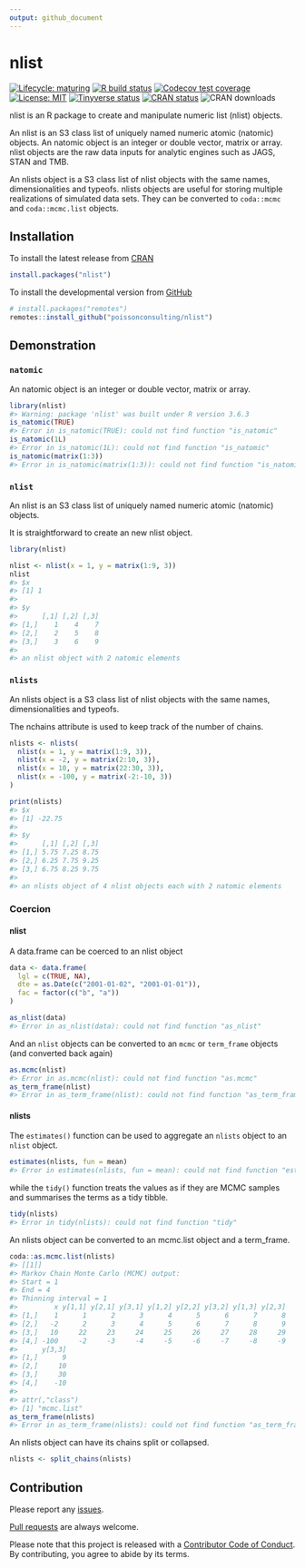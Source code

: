 ```yaml
---
output: github_document
---
```


<!-- README.md is generated from README.Rmd. Please edit that file -->


# nlist

<!-- badges: start -->
[![Lifecycle: maturing](https://img.shields.io/badge/lifecycle-maturing-blue.svg)](https://www.tidyverse.org/lifecycle/#maturing)
[![R build status](https://github.com/poissonconsulting/nlist/workflows/R-CMD-check/badge.svg)](https://github.com/poissonconsulting/nlist/actions)
[![Codecov test coverage](https://codecov.io/gh/poissonconsulting/nlist/branch/master/graph/badge.svg)](https://codecov.io/gh/poissonconsulting/nlist?branch=master)
[![License: MIT](https://img.shields.io/badge/License-MIT-green.svg)](https://opensource.org/licenses/MIT)
[![Tinyverse status](https://tinyverse.netlify.com/badge/nlist)](https://CRAN.R-project.org/package=nlist)
[![CRAN status](https://www.r-pkg.org/badges/version/nlist)](https://cran.r-project.org/package=nlist)
![CRAN downloads](http://cranlogs.r-pkg.org/badges/nlist)

<!-- badges: end -->

nlist is an R package to create and manipulate numeric list (nlist) objects.

An nlist is an S3 class list of uniquely named numeric atomic (natomic) objects.
An natomic object is an integer or double vector, matrix or array.
nlist objects are the raw data inputs for analytic engines such as JAGS, STAN and TMB.

An nlists object is a S3 class list of nlist objects with the same names, dimensionalities and typeofs.
nlists objects are useful for storing multiple realizations of simulated data sets.
They can be converted to `coda::mcmc` and  `coda::mcmc.list` objects.

## Installation

To install the latest release from [CRAN](https://cran.r-project.org)

```r
install.packages("nlist")
```

To install the developmental version from [GitHub](https://github.com/poissonconsulting/nlist)

```r
# install.packages("remotes")
remotes::install_github("poissonconsulting/nlist")
```


## Demonstration

### `natomic`

An natomic object is an integer or double vector, matrix or array.


```r
library(nlist)
#> Warning: package 'nlist' was built under R version 3.6.3
is_natomic(TRUE)
#> Error in is_natomic(TRUE): could not find function "is_natomic"
is_natomic(1L)
#> Error in is_natomic(1L): could not find function "is_natomic"
is_natomic(matrix(1:3))
#> Error in is_natomic(matrix(1:3)): could not find function "is_natomic"
```

### `nlist`

An nlist is an S3 class list of uniquely named numeric atomic (natomic) objects.

It is straightforward to create an new nlist object.

```r
library(nlist)

nlist <- nlist(x = 1, y = matrix(1:9, 3))
nlist
#> $x
#> [1] 1
#> 
#> $y
#>      [,1] [,2] [,3]
#> [1,]    1    4    7
#> [2,]    2    5    8
#> [3,]    3    6    9
#> 
#> an nlist object with 2 natomic elements
```

### `nlists`

An nlists object is a S3 class list of nlist objects with the same names, dimensionalities and typeofs.

The nchains attribute is used to keep track of the number of chains.


```r
nlists <- nlists(
  nlist(x = 1, y = matrix(1:9, 3)),
  nlist(x = -2, y = matrix(2:10, 3)),
  nlist(x = 10, y = matrix(22:30, 3)),
  nlist(x = -100, y = matrix(-2:-10, 3))
)

print(nlists)
#> $x
#> [1] -22.75
#> 
#> $y
#>      [,1] [,2] [,3]
#> [1,] 5.75 7.25 8.75
#> [2,] 6.25 7.75 9.25
#> [3,] 6.75 8.25 9.75
#> 
#> an nlists object of 4 nlist objects each with 2 natomic elements
```

### Coercion

#### nlist

A data.frame can be coerced to an nlist object

```r
data <- data.frame(
  lgl = c(TRUE, NA),
  dte = as.Date(c("2001-01-02", "2001-01-01")),
  fac = factor(c("b", "a"))
)

as_nlist(data)
#> Error in as_nlist(data): could not find function "as_nlist"
```

And an `nlist` objects can be converted to an `mcmc` or `term_frame` objects (and converted back again)

```r
as.mcmc(nlist)
#> Error in as.mcmc(nlist): could not find function "as.mcmc"
as_term_frame(nlist)
#> Error in as_term_frame(nlist): could not find function "as_term_frame"
```

#### nlists

The `estimates()` function can be used to aggregate an `nlists` object to an `nlist` object.

```r
estimates(nlists, fun = mean)
#> Error in estimates(nlists, fun = mean): could not find function "estimates"
```

while the `tidy()` function treats the values as if they are MCMC samples
and summarises the terms as a tidy tibble.

```r
tidy(nlists)
#> Error in tidy(nlists): could not find function "tidy"
```


An nlists object can be converted to an mcmc.list object and a term_frame.

```r
coda::as.mcmc.list(nlists)
#> [[1]]
#> Markov Chain Monte Carlo (MCMC) output:
#> Start = 1 
#> End = 4 
#> Thinning interval = 1 
#>         x y[1,1] y[2,1] y[3,1] y[1,2] y[2,2] y[3,2] y[1,3] y[2,3]
#> [1,]    1      1      2      3      4      5      6      7      8
#> [2,]   -2      2      3      4      5      6      7      8      9
#> [3,]   10     22     23     24     25     26     27     28     29
#> [4,] -100     -2     -3     -4     -5     -6     -7     -8     -9
#>      y[3,3]
#> [1,]      9
#> [2,]     10
#> [3,]     30
#> [4,]    -10
#> 
#> attr(,"class")
#> [1] "mcmc.list"
as_term_frame(nlists)
#> Error in as_term_frame(nlists): could not find function "as_term_frame"
```

An nlists object can have its chains split or collapsed.

```r
nlists <- split_chains(nlists)
```

## Contribution

Please report any [issues](https://github.com/poissonconsulting/nlist/issues).

[Pull requests](https://github.com/poissonconsulting/nlist/pulls) are always welcome.

Please note that this project is released with a [Contributor Code of Conduct](https://github.com/poissonconsulting/nlist/blob/master/CODE_OF_CONDUCT.md).
By contributing, you agree to abide by its terms.
